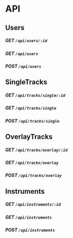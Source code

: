 # API

## Users

##### GET `/api/users/:id`
##### GET `/api/users`
##### POST `/api/users`

## SingleTracks

##### GET `/api/tracks/single/:id`
##### GET `/api/tracks/single`
##### POST `/api/tracks/single`

## OverlayTracks

##### GET `/api/tracks/overlay/:id`
##### GET `/api/tracks/overlay`
##### POST `/api/tracks/overlay`

## Instruments

##### GET `/api/instruments/:id`
##### GET `/api/instruments`
##### POST `/api/instruments`
